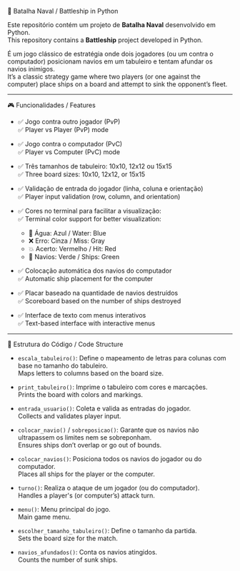 🚢 Batalha Naval / Battleship in Python

Este repositório contém um projeto de **Batalha Naval** desenvolvido em Python.  
This repository contains a **Battleship** project developed in Python.

É um jogo clássico de estratégia onde dois jogadores (ou um contra o computador) posicionam navios em um tabuleiro e tentam afundar os navios inimigos.  
It’s a classic strategy game where two players (or one against the computer) place ships on a board and attempt to sink the opponent’s fleet.

---

🎮 Funcionalidades / Features

- ✅ Jogo contra outro jogador (PvP)  
  ✅ Player vs Player (PvP) mode

- ✅ Jogo contra o computador (PvC)  
  ✅ Player vs Computer (PvC) mode

- ✅ Três tamanhos de tabuleiro: 10x10, 12x12 ou 15x15  
  ✅ Three board sizes: 10x10, 12x12, or 15x15

- ✅ Validação de entrada do jogador (linha, coluna e orientação)  
  ✅ Player input validation (row, column, and orientation)

- ✅ Cores no terminal para facilitar a visualização:  
  ✅ Terminal color support for better visualization:
  - 🌊 Água: Azul / Water: Blue  
  - ❌ Erro: Cinza / Miss: Gray  
  - 💥 Acerto: Vermelho / Hit: Red  
  - 🚢 Navios: Verde / Ships: Green

- ✅ Colocação automática dos navios do computador  
  ✅ Automatic ship placement for the computer

- ✅ Placar baseado na quantidade de navios destruídos  
  ✅ Scoreboard based on the number of ships destroyed

- ✅ Interface de texto com menus interativos  
  ✅ Text-based interface with interactive menus

---

🧱 Estrutura do Código / Code Structure

- `escala_tabuleiro()`: Define o mapeamento de letras para colunas com base no tamanho do tabuleiro.  
  Maps letters to columns based on the board size.

- `print_tabuleiro()`: Imprime o tabuleiro com cores e marcações.  
  Prints the board with colors and markings.

- `entrada_usuario()`: Coleta e valida as entradas do jogador.  
  Collects and validates player input.

- `colocar_navio()` / `sobreposicao()`: Garante que os navios não ultrapassem os limites nem se sobreponham.  
  Ensures ships don’t overlap or go out of bounds.

- `colocar_navios()`: Posiciona todos os navios do jogador ou do computador.  
  Places all ships for the player or the computer.

- `turno()`: Realiza o ataque de um jogador (ou do computador).  
  Handles a player's (or computer’s) attack turn.

- `menu()`: Menu principal do jogo.  
  Main game menu.

- `escolher_tamanho_tabuleiro()`: Define o tamanho da partida.  
  Sets the board size for the match.

- `navios_afundados()`: Conta os navios atingidos.  
  Counts the number of sunk ships.
